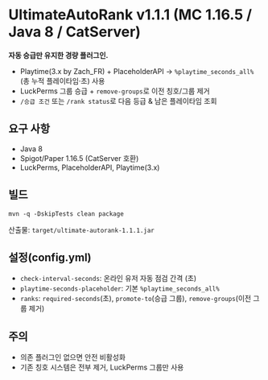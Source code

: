 # UltimateAutoRank v1.1.1 (MC 1.16.5 / Java 8 / CatServer)

**자동 승급만 유지한 경량 플러그인.**  
- Playtime(3.x by Zach_FR) + PlaceholderAPI → `%playtime_seconds_all%`(총 누적 플레이타임·초) 사용
- LuckPerms 그룹 승급 + `remove-groups`로 이전 칭호/그룹 제거
- `/승급 조건` 또는 `/rank status`로 다음 등급 & 남은 플레이타임 조회

## 요구 사항
- Java 8
- Spigot/Paper 1.16.5 (CatServer 호환)
- LuckPerms, PlaceholderAPI, Playtime(3.x)

## 빌드
```
mvn -q -DskipTests clean package
```
산출물: `target/ultimate-autorank-1.1.1.jar`

## 설정(config.yml)
- `check-interval-seconds`: 온라인 유저 자동 점검 간격 (초)
- `playtime-seconds-placeholder`: 기본 `%playtime_seconds_all%`
- `ranks`: `required-seconds`(초), `promote-to`(승급 그룹), `remove-groups`(이전 그룹 제거)

## 주의
- 의존 플러그인 없으면 안전 비활성화
- 기존 칭호 시스템은 전부 제거, LuckPerms 그룹만 사용